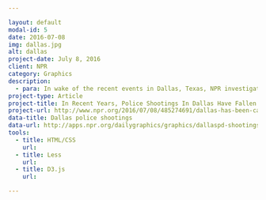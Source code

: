 ```yaml
---

layout: default
modal-id: 5
date: 2016-07-08
img: dallas.jpg
alt: dallas
project-date: July 8, 2016
client: NPR
category: Graphics
description:
  - para: In wake of the recent events in Dallas, Texas, NPR investigated the change in Dallas PD tactics in handling confrontation and excessive force. As shown in the graphic, Dallas police shootings have declined over the past years. Ted Robbins reports for NPR on the police in Dallas.
project-type: Article
project-title: In Recent Years, Police Shootings In Dallas Have Fallen
project-url: http://www.npr.org/2016/07/08/485274691/dallas-has-been-called-a-leader-in-police-training-transparency
data-title: Dallas police shootings
data-url: http://apps.npr.org/dailygraphics/graphics/dallaspd-shootings-20160708/data/dataset.csv
tools:
  - title: HTML/CSS
    url:
  - title: Less
    url:
  - title: D3.js
    url: 

---
```

